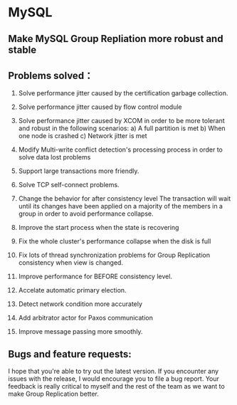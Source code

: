 # MySQL
## Make MySQL Group Repliation more robust and stable

## Problems solved：
1. Solve performance jitter caused by the certification garbage collection.
2. Solve performance jitter caused by flow control module
3. Solve performance jitter caused by XCOM in order to be more tolerant and robust in the following scenarios:
   a) A full partition is met
   b) When one node is crashed
   c) Network jitter is met
   
4. Modify Multi-write conflict detection's processing process in order to solve data lost problems
5. Support large transactions more friendly.
6. Solve TCP self-connect problems.
7. Change the behavior for after consistency level
   The transaction will wait until its changes have been applied on a majority of the members in a group in order to avoid performance collapse.
   
8. Improve the start process when the state is recovering 
9. Fix the whole cluster's performance collapse when the disk is full
10. Fix lots of thread synchronization problems for Group Replication consistency when view is changed.
11. Improve performance for BEFORE consistency level.
12. Accelate automatic primary election.
13. Detect network condition more accurately
14. Add arbitrator actor for Paxos communication
15. Improve message passing more smoothly.

## Bugs and feature requests:
I hope that you're able to try out the latest version.
If you encounter any issues with the release, I would encourage you to file a bug report.
Your feedback is really critical to myself and the rest of the team as we want to make Group Replication better.
